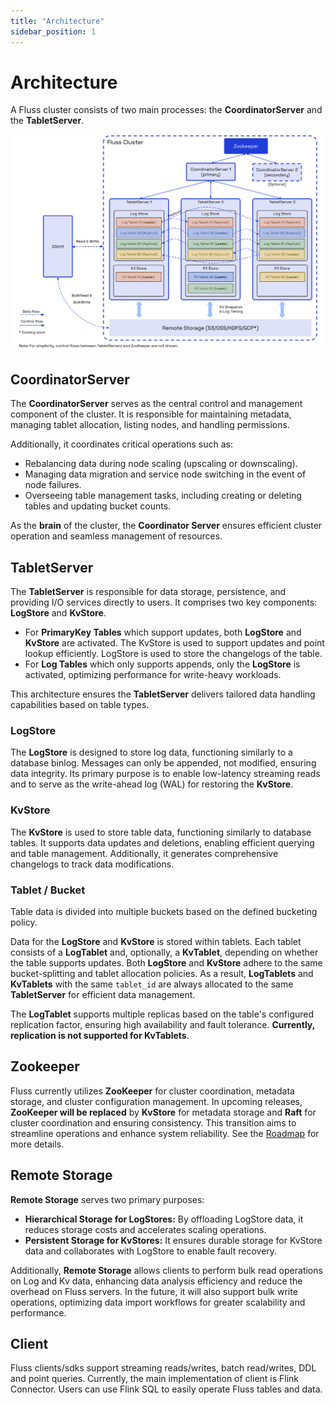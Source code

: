```yaml
---
title: "Architecture"
sidebar_position: 1
---
```


<!--
 Copyright (c) 2025 Alibaba Group Holding Ltd.

 Licensed under the Apache License, Version 2.0 (the "License");
 you may not use this file except in compliance with the License.
 You may obtain a copy of the License at

      http://www.apache.org/licenses/LICENSE-2.0

 Unless required by applicable law or agreed to in writing, software
 distributed under the License is distributed on an "AS IS" BASIS,
 WITHOUT WARRANTIES OR CONDITIONS OF ANY KIND, either express or implied.
 See the License for the specific language governing permissions and
 limitations under the License.
-->

# Architecture
A Fluss cluster consists of two main processes: the **CoordinatorServer** and the **TabletServer**.

![Fluss Architecture](../assets/architecture.png)

## CoordinatorServer
The **CoordinatorServer** serves as the central control and management component of the cluster. It is responsible for maintaining metadata, managing tablet allocation, listing nodes, and handling permissions.

Additionally, it coordinates critical operations such as:
- Rebalancing data during node scaling (upscaling or downscaling).
- Managing data migration and service node switching in the event of node failures.
- Overseeing table management tasks, including creating or deleting tables and updating bucket counts.

As the **brain** of the cluster, the **Coordinator Server** ensures efficient cluster operation and seamless management of resources.

## TabletServer
The **TabletServer** is responsible for data storage, persistence, and providing I/O services directly to users. It comprises two key components: **LogStore** and **KvStore**.
- For **PrimaryKey Tables** which support updates, both **LogStore** and **KvStore** are activated. The KvStore is used to support updates and point lookup efficiently. LogStore is used to store the changelogs of the table.
- For **Log Tables** which only supports appends, only the **LogStore** is activated, optimizing performance for write-heavy workloads.

This architecture ensures the **TabletServer** delivers tailored data handling capabilities based on table types.


### LogStore
The **LogStore** is designed to store log data, functioning similarly to a database binlog. 
Messages can only be appended, not modified, ensuring data integrity. 
Its primary purpose is to enable low-latency streaming reads and to serve as the write-ahead log (WAL) for restoring the **KvStore**.

### KvStore
The **KvStore** is used to store table data, functioning similarly to database tables. It supports data updates and deletions, enabling efficient querying and table management. Additionally, it generates comprehensive changelogs to track data modifications.

### Tablet / Bucket
Table data is divided into multiple buckets based on the defined bucketing policy.

Data for the **LogStore** and **KvStore** is stored within tablets. Each tablet consists of a **LogTablet** and, optionally, a **KvTablet**, depending on whether the table supports updates. 
Both **LogStore** and **KvStore** adhere to the same bucket-splitting and tablet allocation policies. As a result, **LogTablets** and **KvTablets** with the same `tablet_id` are always allocated to the same **TabletServer** for efficient data management.

The **LogTablet** supports multiple replicas based on the table's configured replication factor, ensuring high availability and fault tolerance. **Currently, replication is not supported for KvTablets**.

## Zookeeper
Fluss currently utilizes **ZooKeeper** for cluster coordination, metadata storage, and cluster configuration management. 
In upcoming releases, **ZooKeeper will be replaced** by **KvStore** for metadata storage and **Raft** for cluster coordination and ensuring consistency. This transition aims to streamline operations and enhance system reliability. See the [Roadmap](/roadmap) for more details.


## Remote Storage
**Remote Storage** serves two primary purposes:
- **Hierarchical Storage for LogStores:** By offloading LogStore data, it reduces storage costs and accelerates scaling operations.
- **Persistent Storage for KvStores:** It ensures durable storage for KvStore data and collaborates with LogStore to enable fault recovery.

Additionally, **Remote Storage** allows clients to perform bulk read operations on Log and Kv data, enhancing data analysis efficiency and reduce the overhead on Fluss servers. In the future, it will also support bulk write operations, optimizing data import workflows for greater scalability and performance.

## Client
Fluss clients/sdks support streaming reads/writes, batch read/writes, DDL and point queries. Currently, the main implementation of client is Flink Connector. Users can use Flink SQL to easily operate Fluss tables and data.